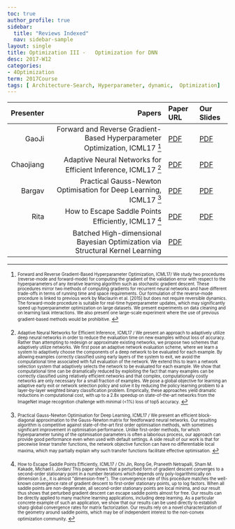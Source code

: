 ```yaml
---
toc: true
author_profile: true
sidebar:
  title: "Reviews Indexed"
  nav: sidebar-sample
layout: single
title: Optimization III -   Optimization for DNN
desc: 2017-W12
categories:
- 4Optimization
term: 2017Course
tags: [ Architecture-Search, Hyperparameter, dynamic,  Optimization]
---
```



| Presenter | Papers | Paper URL| Our Slides |
| -----: | ---------------------------: | :----- | :----- |
| GaoJi  | Forward and Reverse Gradient-Based Hyperparameter Optimization, ICML17  [^1]| [PDF](https://arxiv.org/abs/1703.01785) | [PDF]({{site.baseurl}}/talks2017/20171107-Ji.pdf) |
| Chaojiang | Adaptive Neural Networks for Efficient Inference, ICML17 [^2] | [PDF](http://proceedings.mlr.press/v70/bolukbasi17a/bolukbasi17a.pdf) | [PDF]({{site.baseurl}}/talks2017/20171107-Chao.pdf) |
| Bargav | Practical Gauss-Newton Optimisation for Deep Learning, ICML17 [^3]| [PDF](https://arxiv.org/abs/1706.03662) | [PDF]({{site.baseurl}}/talks2017/20171107-Bargav.pdf) |
| Rita | How to Escape Saddle Points Efficiently,  ICML17 [^4] | [PDF](https://arxiv.org/abs/1703.00887) | [PDF]({{site.baseurl}}/talks2017/20171107-Rita.pdf) |
|  | Batched High-dimensional Bayesian Optimization via Structural Kernel Learning | [PDF](https://arxiv.org/abs/1703.01973)|


<!--excerpt.start-->
[^1]: <sub><sup> Forward and Reverse Gradient-Based Hyperparameter Optimization, ICML17/ We study two procedures (reverse-mode and forward-mode) for computing the gradient of the validation error with respect to the hyperparameters of any iterative learning algorithm such as stochastic gradient descent. These procedures mirror two methods of computing gradients for recurrent neural networks and have different trade-offs in terms of running time and space requirements. Our formulation of the reverse-mode procedure is linked to previous work by Maclaurin et al. [2015] but does not require reversible dynamics. The forward-mode procedure is suitable for real-time hyperparameter updates, which may significantly speed up hyperparameter optimization on large datasets. We present experiments on data cleaning and on learning task interactions. We also present one large-scale experiment where the use of previous gradient-based methods would be prohibitive. </sup></sub>



[^2]: <sub><sup> Adaptive Neural Networks for Efficient Inference, ICML17 / We present an approach to adaptively utilize deep neural networks in order to reduce the evaluation time on new examples without loss of accuracy. Rather than attempting to redesign or approximate existing networks, we propose two schemes that adaptively utilize networks. We first pose an adaptive network evaluation scheme, where we learn a system to adaptively choose the components of a deep network to be evaluated for each example. By allowing examples correctly classified using early layers of the system to exit, we avoid the computational time associated with full evaluation of the network. We extend this to learn a network selection system that adaptively selects the network to be evaluated for each example. We show that computational time can be dramatically reduced by exploiting the fact that many examples can be correctly classified using relatively efficient networks and that complex, computationally costly networks are only necessary for a small fraction of examples. We pose a global objective for learning an adaptive early exit or network selection policy and solve it by reducing the policy learning problem to a layer-by-layer weighted binary classification problem. Empirically, these approaches yield dramatic reductions in computational cost, with up to a 2.8x speedup on state-of-the-art networks from the ImageNet image recognition challenge with minimal (<1%) loss of top5 accuracy. </sup></sub>


[^3]: <sub><sup>  Practical Gauss-Newton Optimisation for Deep Learning, ICML17 / We present an efficient block-diagonal approximation to the Gauss-Newton matrix for feedforward neural networks. Our resulting algorithm is competitive against state-of-the-art first order optimisation methods, with sometimes significant improvement in optimisation performance. Unlike first-order methods, for which hyperparameter tuning of the optimisation parameters is often a laborious process, our approach can provide good performance even when used with default settings. A side result of our work is that for piecewise linear transfer functions, the network objective function can have no differentiable local maxima, which may partially explain why such transfer functions facilitate effective optimisation. </sup></sub>




[^4]: <sub><sup> How to Escape Saddle Points Efficiently,  ICML17 / Chi Jin, Rong Ge, Praneeth Netrapalli, Sham M. Kakade, Michael I. Jordan/ This paper shows that a perturbed form of gradient descent converges to a second-order stationary point in a number iterations which depends only poly-logarithmically on dimension (i.e., it is almost "dimension-free"). The convergence rate of this procedure matches the well-known convergence rate of gradient descent to first-order stationary points, up to log factors. When all saddle points are non-degenerate, all second-order stationary points are local minima, and our result thus shows that perturbed gradient descent can escape saddle points almost for free. Our results can be directly applied to many machine learning applications, including deep learning. As a particular concrete example of such an application, we show that our results can be used directly to establish sharp global convergence rates for matrix factorization. Our results rely on a novel characterization of the geometry around saddle points, which may be of independent interest to the non-convex optimization community. </sup></sub>


